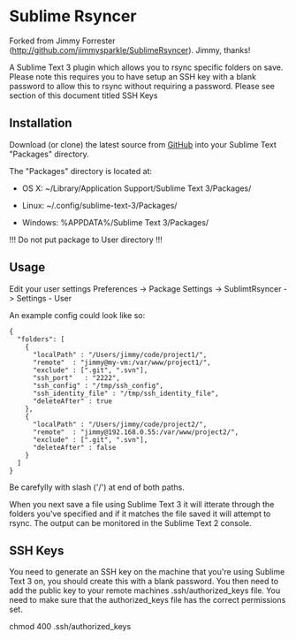 # Sublime Rsyncer
Forked from Jimmy Forrester (http://github.com/jimmysparkle/SublimeRsyncer). Jimmy, thanks!

A Sublime Text 3 plugin which allows you to rsync specific folders on save. Please note this requires you to have setup an SSH key with a blank password to allow this to rsync without requiring a password. Please see section of this document titled SSH Keys

## Installation

Download (or clone) the latest source from [GitHub](http://github.com/xenolog/SublimeRsyncer) into your Sublime Text "Packages" directory.

The "Packages" directory is located at:

* OS X:
  ~/Library/Application Support/Sublime Text 3/Packages/

* Linux:
  ~/.config/sublime-text-3/Packages/

* Windows:
  %APPDATA%/Sublime Text 3/Packages/

!!! Do not put package to User directory !!!

## Usage

Edit your user settings Preferences -> Package Settings -> SublimtRsyncer -> Settings - User

An example config could look like so:

```
{
  "folders": [
    {
      "localPath" : "/Users/jimmy/code/project1/",
      "remote"  : "jimmy@my-vm:/var/www/project1/",
      "exclude" : [".git", ".svn"],
      "ssh_port"   : "2222",
      "ssh_config" : "/tmp/ssh_config",
      "ssh_identity_file" : "/tmp/ssh_identity_file",
      "deleteAfter" : true
    },
    {
      "localPath" : "/Users/jimmy/code/project2/",
      "remote"  : "jimmy@192.168.0.55:/var/www/project2/",
      "exclude" : [".git", ".svn"],
      "deleteAfter" : false
    }
  ]
}
```

Be carefylly with slash ('/') at end of both paths.

When you next save a file using Sublime Text 3 it will itterate through the folders you've specified and if it matches the file saved it will attempt to rsync. The output can be monitored in the Sublime Text 2 console.

## SSH Keys

You need to generate an SSH key on the machine that you're using Sublime Text 3 on, you should create this with a blank password. You then need to add the public key to your remote machines .ssh/authorized_keys file. You need to make sure that the authorized_keys file has the correct permissions set.

chmod 400 .ssh/authorized_keys